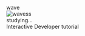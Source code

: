 wave<br>
![wavess](https://user-images.githubusercontent.com/38847677/97844615-b5290e80-1d2e-11eb-8cfc-706ef1a27947.gif)<br>
studying...<br>
Interactive Developer tutorial
